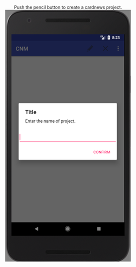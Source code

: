<p align="center">
Push the pencil button to create a cardnews project.


<img src = "https://github.com/Lee-Null/green-04/blob/master/Documetation/images/pencil.png">
<p/>
